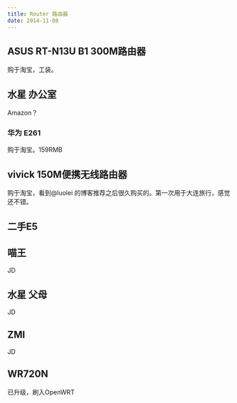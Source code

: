 ```yaml
---
title: Router 路由器
date: 2014-11-08
---
```


## ASUS RT-N13U B1 300M路由器
购于淘宝，工装。

## 水星 办公室
 Amazon？

### 华为 E261
购于淘宝。159RMB

## vivick 150M便携无线路由器
购于淘宝，看到@luolei 的博客推荐之后很久购买的。第一次用于大连旅行，感觉还不错。

## 二手E5

## 喵王
JD

## 水星 父母
JD

## ZMI
JD

## WR720N
已升级，刷入OpenWRT
